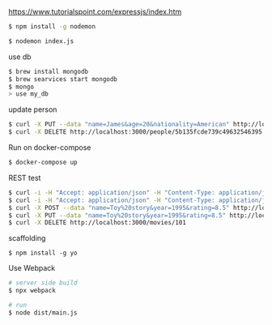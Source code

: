 https://www.tutorialspoint.com/expressjs/index.htm

``` sh
$ npm install -g nodemon

$ nodemon index.js
```

use db

``` sh
$ brew install mongodb
$ brew searvices start mongodb
$ mongo
> use my_db
```

update person
``` sh
$ curl -X PUT --data "name=James&age=20&nationality=American" http://localhost:3000/people/5b135fcde739c49632546395
$ curl -X DELETE http://localhost:3000/people/5b135fcde739c49632546395
```

Run on docker-compose
``` sh
$ docker-compose up
```

REST test
``` sh
$ curl -i -H "Accept: application/json" -H "Content-Type: application/json" -X GET localhost:3000/movies
$ curl -i -H "Accept: application/json" -H "Content-Type: application/json" -X GET localhost:3000/movies/101
$ curl -X POST --data "name=Toy%20story&year=1995&rating=8.5" http://localhost:3000/movies
$ curl -X PUT --data "name=Toy%20story&year=1995&rating=8.5" http://localhost:3000/movies/101
$ curl -X DELETE http://localhost:3000/movies/101
```

scaffolding
```
$ npm install -g yo
```

Use Webpack
``` sh
# server side build
$ npx webpack

# run
$ node dist/main.js
```
